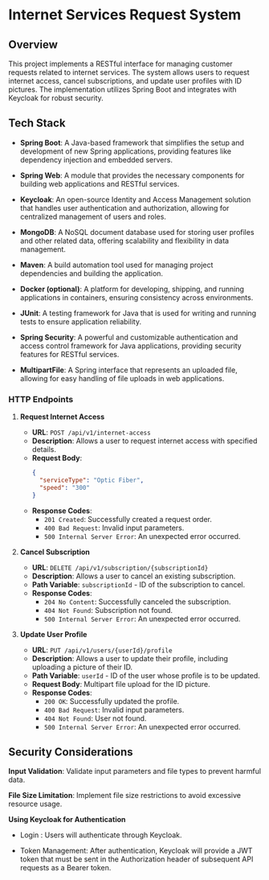 
# Internet Services Request System

## Overview

This project implements a RESTful interface for managing customer requests related to internet services. The system allows users to request internet access, cancel subscriptions, and update user profiles with ID pictures. The implementation utilizes Spring Boot and integrates with Keycloak for robust security.

## Tech Stack

- **Spring Boot**: A Java-based framework that simplifies the setup and development of new Spring applications, providing features like dependency injection and embedded servers.
  
- **Spring Web**: A module that provides the necessary components for building web applications and RESTful services.

- **Keycloak**: An open-source Identity and Access Management solution that handles user authentication and authorization, allowing for centralized management of users and roles.

- **MongoDB**: A NoSQL document database used for storing user profiles and other related data, offering scalability and flexibility in data management.

- **Maven**: A build automation tool used for managing project dependencies and building the application.

- **Docker (optional)**: A platform for developing, shipping, and running applications in containers, ensuring consistency across environments.

- **JUnit**: A testing framework for Java that is used for writing and running tests to ensure application reliability.

- **Spring Security**: A powerful and customizable authentication and access control framework for Java applications, providing security features for RESTful services.

- **MultipartFile**: A Spring interface that represents an uploaded file, allowing for easy handling of file uploads in web applications.

### HTTP Endpoints

1. **Request Internet Access**
   - **URL**: `POST /api/v1/internet-access`
   - **Description**: Allows a user to request internet access with specified details.
   - **Request Body**:
     ```json
     {
       "serviceType": "Optic Fiber",
       "speed": "300"
     }
     ```
   - **Response Codes**:
     - `201 Created`: Successfully created a request order.
     - `400 Bad Request`: Invalid input parameters.
     - `500 Internal Server Error`: An unexpected error occurred.

2. **Cancel Subscription**
   - **URL**: `DELETE /api/v1/subscription/{subscriptionId}`
   - **Description**: Allows a user to cancel an existing subscription.
   - **Path Variable**: `subscriptionId` - ID of the subscription to cancel.
   - **Response Codes**:
     - `204 No Content`: Successfully canceled the subscription.
     - `404 Not Found`: Subscription not found.
     - `500 Internal Server Error`: An unexpected error occurred.

3. **Update User Profile**
   - **URL**: `PUT /api/v1/users/{userId}/profile`
   - **Description**: Allows a user to update their profile, including uploading a picture of their ID.
   - **Path Variable**: `userId` - ID of the user whose profile is to be updated.
   - **Request Body**: Multipart file upload for the ID picture.
   - **Response Codes**:
     - `200 OK`: Successfully updated the profile.
     - `400 Bad Request`: Invalid input parameters.
     - `404 Not Found`: User not found.
     - `500 Internal Server Error`: An unexpected error occurred.

## Security Considerations

**Input Validation**: Validate input parameters and file types to prevent harmful data.

**File Size Limitation**: Implement file size restrictions to avoid excessive resource usage.

**Using Keycloak for Authentication**

-   Login : Users will authenticate through Keycloak. 

-   Token Management: After authentication, Keycloak will provide a JWT token that must be sent in the Authorization header of subsequent API requests as a Bearer token.